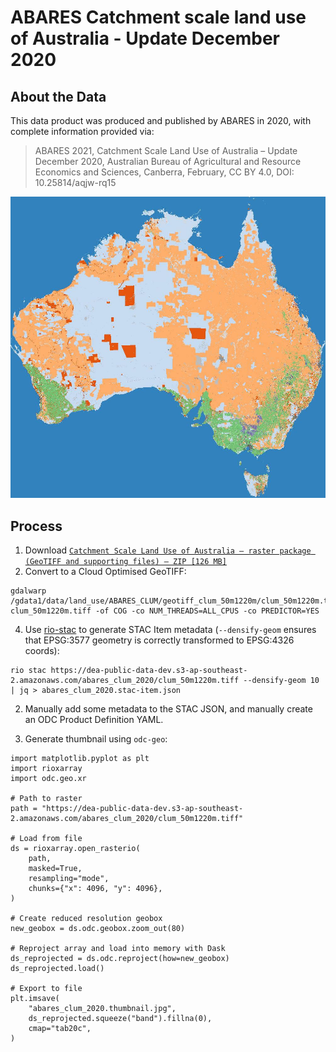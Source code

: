 
# ABARES Catchment scale land use of Australia - Update December 2020

## About the Data

This data product was produced and published by ABARES in 2020, with complete
information provided via:

> ABARES 2021, Catchment Scale Land Use of Australia – Update December 2020, Australian Bureau of Agricultural and Resource Economics and Sciences, Canberra, February, CC BY 4.0, DOI: 10.25814/aqjw-rq15

![](abares_clum_2020.thumbnail.jpg)


## Process

1. Download [`Catchment Scale Land Use of Australia – raster package (GeoTIFF and supporting files) – ZIP [126 MB]`](https://www.agriculture.gov.au/sites/default/files/documents/geotiff_clum_50m1220m.zip)
2. Convert to a Cloud Optimised GeoTIFF:

```
gdalwarp /gdata1/data/land_use/ABARES_CLUM/geotiff_clum_50m1220m/clum_50m1220m.tif clum_50m1220m.tiff -of COG -co NUM_THREADS=ALL_CPUS -co PREDICTOR=YES
```

4. Use [rio-stac](https://github.com/developmentseed/rio-stac) to generate STAC Item metadata (`--densify-geom` ensures that EPSG:3577 geometry is correctly transformed to EPSG:4326 coords):
```
rio stac https://dea-public-data-dev.s3-ap-southeast-2.amazonaws.com/abares_clum_2020/clum_50m1220m.tiff --densify-geom 10 | jq > abares_clum_2020.stac-item.json
```
2. Manually add some metadata to the STAC JSON, and manually create an ODC Product Definition YAML.

3. Generate thumbnail using `odc-geo`:

```
import matplotlib.pyplot as plt
import rioxarray
import odc.geo.xr

# Path to raster
path = "https://dea-public-data-dev.s3-ap-southeast-2.amazonaws.com/abares_clum_2020/clum_50m1220m.tiff"

# Load from file
ds = rioxarray.open_rasterio(
    path,
    masked=True,
    resampling="mode",
    chunks={"x": 4096, "y": 4096},
)

# Create reduced resolution geobox
new_geobox = ds.odc.geobox.zoom_out(80)

# Reproject array and load into memory with Dask
ds_reprojected = ds.odc.reproject(how=new_geobox)
ds_reprojected.load()

# Export to file
plt.imsave(
    "abares_clum_2020.thumbnail.jpg",
    ds_reprojected.squeeze("band").fillna(0),
    cmap="tab20c",
)
```
